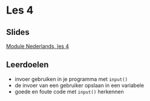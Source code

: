 # Les 4

## Slides

[Module Nederlands, les 4](https://slides.com/felienne/pidk-m1-l4a)

## Leerdoelen

* invoer gebruiken in je programma met `input()`
* de invoer van een gebruiker opslaan in een variabele
* goede en foute code met `input()` herkennen

